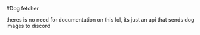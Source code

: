 #Dog fetcher

theres is no need for documentation on this lol, its just an api that sends dog images to discord
